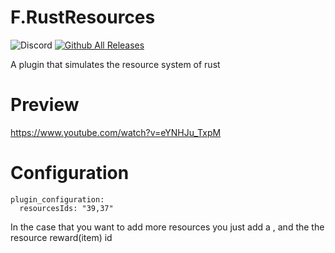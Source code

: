 # F.RustResources
![Discord](https://img.shields.io/discord/742861338233274418?label=Discord&logo=Discord) [![Github All Releases](https://img.shields.io/github/downloads/01-Feli/F.RustResources/total.svg)]()

A plugin that simulates the resource system of rust

# Preview 
https://www.youtube.com/watch?v=eYNHJu_TxpM

# Configuration
```
plugin_configuration:
  resourcesIds: "39,37"
```

In the case that you want to add more resources you just add a , and the the resource reward(item) id
